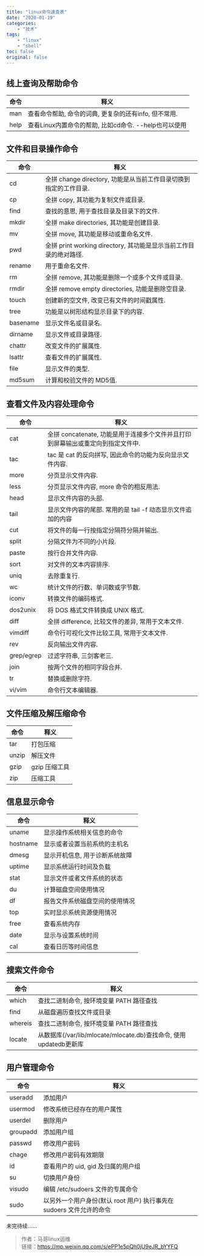 ```yaml
---
title: "linux命令速查表"
date: "2020-01-19"
categories: 
    - "技术"
tags: 
    - "linux"
    - "shell"
toc: false
original: false
---
```


## 线上查询及帮助命令
| 命令 | 释义 | 
| ---- | ---- |
| man  | 查看命令帮助, 命令的词典, 更复杂的还有info, 但不常用. |
| help | 查看Linux内置命令的帮助, 比如cd命令. --help也可以使用|

## 文件和目录操作命令
| 命令 | 释义 | 
| ---- | ---- |
| cd | 全拼 change directory, 功能是从当前工作目录切换到指定的工作目录. |
| cp | 全拼 copy, 其功能为复制文件或目录. |
| find | 查找的意思, 用于查找目录及目录下的文件. |
| mkdir | 全拼 make directories, 其功能是创建目录. |
| mv | 全拼 move, 其功能是移动或重命名文件. |
| pwd | 全拼 print working directory, 其功能是显示当前工作目录的绝对路径. |
| rename | 用于重命名文件. |
| rm | 全拼 remove, 其功能是删除一个或多个文件或目录. |
| rmdir | 全拼 remove empty directories, 功能是删除空目录. |
| touch | 创建新的空文件, 改变已有文件的时间戳属性. |
| tree | 功能是以树形结构显示目录下的内容. |
| basename | 显示文件名或目录名. | 
| dirname | 显示文件或目录路径. |
| chattr | 改变文件的扩展属性. |
| lsattr | 查看文件的扩展属性. |
| file | 显示文件的类型. |
| md5sum | 计算和校验文件的 MD5值. |

## 查看文件及内容处理命令
| 命令 | 释义 | 
| ---- | ---- |
| cat | 全拼 concatenate, 功能是用于连接多个文件并且打印到屏幕输出或重定向到指定文件中. |
| tac | tac 是 cat 的反向拼写, 因此命令的功能为反向显示文件内容. |
| more | 分页显示文件内容. |
| less | 分页显示文件内容, more 命令的相反用法. |
| head | 显示文件内容的头部. |
| tail | 显示文件内容的尾部. 常用的是 tail -f 动态显示文件追加的内容 |
| cut | 将文件的每一行按指定分隔符分隔并输出. |
| split | 分隔文件为不同的小片段. |
| paste | 按行合并文件内容. |
| sort | 对文件的文本内容排序. |
| uniq | 去除重复行. |
| wc | 统计文件的行数、单词数或字节数. |
| iconv | 转换文件的编码格式. |
| dos2unix | 将 DOS 格式文件转换成 UNIX 格式. |
| diff | 全拼 difference, 比较文件的差异, 常用于文本文件. |
| vimdiff | 命令行可视化文件比较工具, 常用于文本文件. |
| rev | 反向输出文件内容. |
| grep/egrep | 过滤字符串, 三剑客老三. |
| join | 按两个文件的相同字段合并. |
| tr | 替换或删除字符. |
| vi/vim | 命令行文本编辑器. |

## 文件压缩及解压缩命令
| 命令 | 释义 | 
| ---- | ---- |
| tar | 打包压缩 |
| unzip | 解压文件 |
| gzip | gzip    压缩工具 |
| zip | 压缩工具 |

## 信息显示命令
| 命令 | 释义 | 
| ---- | ---- |
| uname | 显示操作系统相关信息的命令 |
| hostname | 显示或者设置当前系统的主机名 |
| dmesg | 显示开机信息, 用于诊断系统故障 |
| uptime | 显示系统运行时间及负载 |
| stat | 显示文件或者文件系统的状态 |
| du | 计算磁盘空间使用情况 |
| df | 报告文件系统磁盘空间的使用情况 |
| top | 实时显示系统资源使用情况 |
| free | 查看系统内存 |
| date | 显示与设置系统时间 |
| cal | 查看日历等时间信息 |

## 搜索文件命令
| 命令 | 释义 | 
| ---- | ---- |
| which | 查找二进制命令, 按环境变量 PATH 路径查找 |
| find | 从磁盘遍历查找文件或目录 |
| whereis | 查找二进制命令, 按环境变量 PATH 路径查找 |
| locate | 从数据库(/var/lib/mlocate/mlocate.db)查找命令, 使用updatedb更新库 |

## 用户管理命令
| 命令 | 释义 | 
| ---- | ---- |
| useradd | 添加用户 |
| usermod | 修改系统已经存在的用户属性 |
| userdel | 删除用户 |
| groupadd | 添加用户组 |
| passwd | 修改用户密码 |
| chage | 修改用户密码有效期限 |
| id | 查看用户的 uid, gid 及归属的用户组 |
| su | 切换用户身份 |
| visudo | 编辑 /etc/sudoers 文件的专属命令 |
| sudo | 以另外一个用户身份(默认 root 用户) 执行事先在 sudoers 文件允许的命令 |

未完待续......

> 作者：马哥linux运维  
> 链接：https://mp.weixin.qq.com/s/ePP1e5pQh0jU9eJR_bYYFQ  
> 
